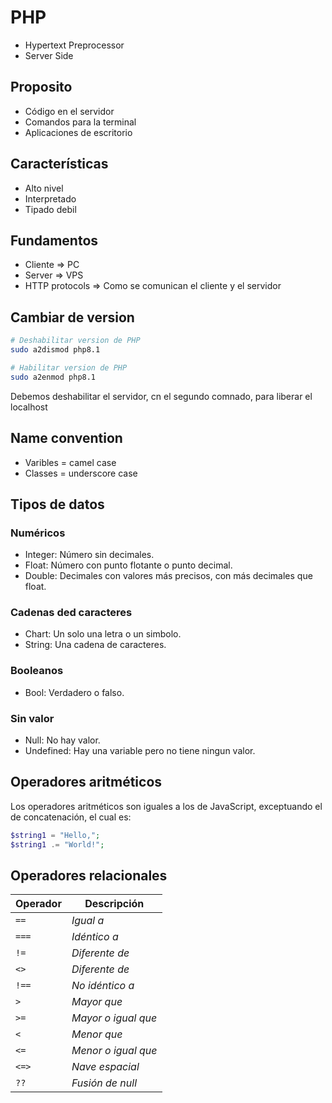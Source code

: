 # PHP

- Hypertext Preprocessor
- Server Side

## Proposito

- Código en el servidor
- Comandos para la terminal
- Aplicaciones de escritorio

## Características

- Alto nivel
- Interpretado
- Tipado debil

## Fundamentos

- Cliente => PC
- Server => VPS
- HTTP protocols => Como se comunican el cliente y el servidor

## Cambiar de version

~~~bash
# Deshabilitar version de PHP
sudo a2dismod php8.1

# Habilitar version de PHP
sudo a2enmod php8.1
~~~

Debemos deshabilitar el servidor, cn el segundo comnado, para liberar el localhost

## Name convention

- Varibles = camel case
- Classes = underscore case

## Tipos de datos

### Numéricos

- Integer: Número sin decimales.
- Float: Número con punto flotante o punto decimal.
- Double: Decimales con valores más precisos, con más decimales que float.

### Cadenas ded caracteres

- Chart: Un solo una letra o un simbolo.
- String: Una cadena de caracteres.

### Booleanos

- Bool: Verdadero o falso.

### Sin valor

- Null: No hay valor.
- Undefined: Hay una variable pero no tiene ningun valor.

## Operadores aritméticos

Los operadores aritméticos son iguales a los de JavaScript, exceptuando el de concatenación, el cual es:

~~~php
$string1 = "Hello,";
$string1 .= "World!";
~~~

## Operadores relacionales

|Operador|Descripción|
|--------|-------------------|
|`==`    |_Igual a_          |
|`===`   |_Idéntico a_       |
|`!=`    |_Diferente de_     |
|`<>`    |_Diferente de_     |
|`!==`   |_No idéntico a_    |
|`>`     |_Mayor que_        |
|`>=`    |_Mayor o igual que_|
|`<`     |_Menor que_        |
|`<=`    |_Menor o igual que_|
|`<=>`   |_Nave espacial_    |
|`??`    |_Fusión de null_   |
